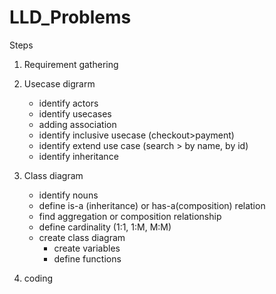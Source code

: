 # LLD_Problems

Steps 
1. Requirement gathering 
2. Usecase digrarm 
     - identify actors
     - identify usecases 
     - adding association 
     - identify inclusive usecase (checkout>payment)
     - identify extend use case (search > by name, by id)
     - identify inheritance
3. Class diagram
     - identify nouns 
     - define is-a (inheritance) or has-a(composition) relation 
     - find aggregation or composition relationship 
     - define cardinality (1:1, 1:M, M:M)
     - create class diagram
         - create variables
         - define functions
         
4. coding 